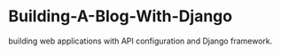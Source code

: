 # Building-A-Blog-With-Django
building web applications with API  configuration and Django framework.
